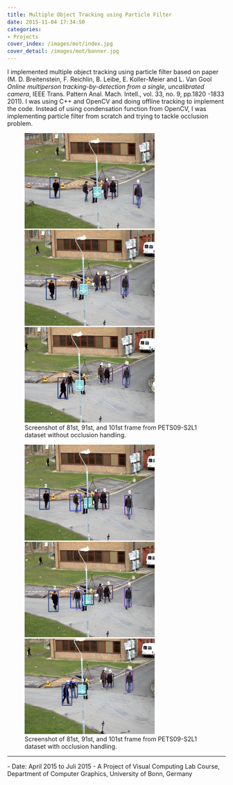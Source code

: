 ```yaml
---
title: Multiple Object Tracking using Particle Filter
date: 2015-11-04 17:34:50
categories: 
- Projects
cover_index: /images/mot/index.jpg
cover_detail: /images/mot/banner.jpg
---
```

I implemented multiple object tracking using particle filter based on paper (M. D. Breitenstein, F. Reichlin, B. Leibe, E. Koller-Meier and L. Van Gool  *Online multiperson tracking-by-detection from a single, uncalibrated camera*,  IEEE Trans. Pattern Anal. Mach. Intell.,  vol. 33,  no. 9,  pp.1820 -1833 2011). I was using C++ and OpenCV and doing offline tracking to implement the code. Instead of using condensation function from OpenCV, I was implementing particle filter from scratch and trying to tackle occlusion problem.


<figure class="images-row">
<img style="display: inline;" src="/images/mot/1.jpg" width="300"><img style="display: inline;" src="/images/mot/2.jpg" width="300"><img style="display: inline;" src="/images/mot/3.jpg" width="300">
<figcaption>
Screenshot of 81st, 91st, and 101st frame from PETS09-S2L1 dataset without occlusion handling.
</figcaption>
</figure>

<figure class="images-row">
<img style="display: inline;" src="/images/mot/1o.jpg" width="300"><img style="display: inline;" src="/images/mot/2o.jpg" width="300"><img style="display: inline;" src="/images/mot/3o.jpg" width="300">
<figcaption>
Screenshot of 81st, 91st, and 101st frame from PETS09-S2L1 dataset with occlusion handling.
</figcaption>
</figure>

<hr>
- Date: April 2015 to Juli 2015
- A Project of Visual Computing Lab Course, Department of Computer Graphics, University of Bonn, Germany
